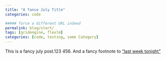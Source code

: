 ```yaml
---
title: "A fance July Title"
categories: code

##### force a different URL indeed
permalink: blog/start/
tags: [gridengine, flexlm]
categories: [code, testing, some Category]
---
```


This is a fancy july post.123 456. And a fancy footnote to [“last week tonight”][lastweek]

[lastweek]: https://www.hbo.com/last-week-tonight-with-john-oliver
